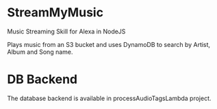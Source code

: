 # StreamMyMusic
Music Streaming Skill for Alexa in NodeJS

Plays music from an S3 bucket and uses DynamoDB to search by Artist, Album and Song name.

# DB Backend

The database backend is available in processAudioTagsLambda project.
